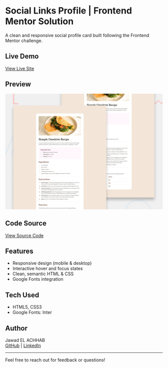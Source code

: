 # Social Links Profile | Frontend Mentor Solution

A clean and responsive social profile card built following the Frontend Mentor challenge.

## Live Demo

[View Live Site](https://jawadelachhab.github.io/frontendmentor-recipe-page/)

## Preview

![Social Links Profile Preview](./preview.jpg)

## Code Source

[View Source Code](https://github.com/jawadelachhab/frontendmentor-recipe-page)

## Features

- Responsive design (mobile & desktop)
- Interactive hover and focus states
- Clean, semantic HTML & CSS
- Google Fonts integration

## Tech Used

- HTML5, CSS3
- Google Fonts: Inter

## Author

Jawad EL ACHHAB  
[GitHub](https://github.com/jawadelachhab) | [LinkedIn](https://www.linkedin.com/in/jawad-el-achhab-a64532160/)

---

Feel free to reach out for feedback or questions!
